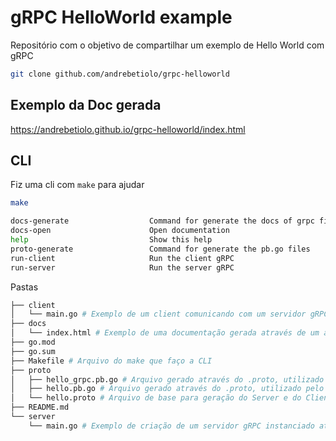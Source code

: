 # gRPC HelloWorld example #
Repositório com o objetivo de compartilhar um exemplo de Hello World com gRPC

```sh
git clone github.com/andrebetiolo/grpc-helloworld
```
## Exemplo da Doc gerada ##

https://andrebetiolo.github.io/grpc-helloworld/index.html

## CLI ##

Fiz uma cli com `make` para ajudar

```sh
make
```

```sh
docs-generate                  Command for generate the docs of grpc files
docs-open                      Open documentation
help                           Show this help
proto-generate                 Command for generate the pb.go files
run-client                     Run the client gRPC
run-server                     Run the server gRPC
```

Pastas

```sh
├── client
│   └── main.go # Exemplo de um client comunicando com um servidor gRPC em GO
├── docs
│   └── index.html # Exemplo de uma documentação gerada através de um arquivo .proto
├── go.mod
├── go.sum
├── Makefile # Arquivo do make que faço a CLI
├── proto
│   ├── hello_grpc.pb.go # Arquivo gerado através do .proto, utilizado pelo o client e pelo o server gRPC
│   ├── hello.pb.go # Arquivo gerado através do .proto, utilizado pelo o client e pelo o server gRPC
│   └── hello.proto # Arquivo de base para geração do Server e do Client e que gera os dois arquivos acima
├── README.md
└── server
    └── main.go # Exemplo de criação de um servidor gRPC instanciado através dos arquivos gerados pelo o .proto
```
